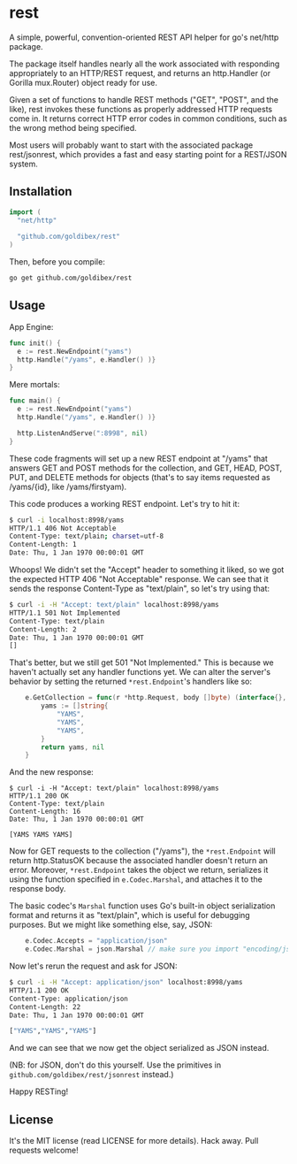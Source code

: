 rest
====

A simple, powerful, convention-oriented REST API helper for go's net/http package.

The package itself handles nearly all the work associated with responding appropriately
to an HTTP/REST request, and returns an http.Handler (or Gorilla mux.Router) object ready for use.

Given a set of functions to handle REST methods ("GET", "POST", and the like),
rest invokes these functions as properly addressed HTTP requests come in. It returns
correct HTTP error codes in common conditions, such as the wrong method being
specified.

Most users will probably want to start with the associated package rest/jsonrest,
which provides a fast and easy starting point for a REST/JSON system.

Installation
------------

```go
import (
  "net/http"
  
  "github.com/goldibex/rest"
)
```

Then, before you compile:

```sh
go get github.com/goldibex/rest
```

Usage
-----

App Engine:

```go
func init() {
  e := rest.NewEndpoint("yams")
  http.Handle("/yams", e.Handler() )}
}
```

Mere mortals:

```go
func main() {
  e := rest.NewEndpoint("yams")
  http.Handle("/yams", e.Handler() )}

  http.ListenAndServe(":8998", nil)
}
```

These code fragments will set up a new REST endpoint at "/yams" that answers GET and POST methods for
the collection, and GET, HEAD, POST, PUT, and DELETE methods for objects (that's to say items requested
as /yams/{id}, like /yams/firstyam).

This code produces a working REST endpoint. Let's try to hit it:

```sh
$ curl -i localhost:8998/yams
HTTP/1.1 406 Not Acceptable
Content-Type: text/plain; charset=utf-8
Content-Length: 1
Date: Thu, 1 Jan 1970 00:00:01 GMT

```

Whoops! We didn't set the "Accept" header to something it liked, so we got the expected HTTP 406 "Not Acceptable" response. We can see that it sends the response Content-Type as "text/plain", so let's try using that:

```sh
$ curl -i -H "Accept: text/plain" localhost:8998/yams                             
HTTP/1.1 501 Not Implemented
Content-Type: text/plain
Content-Length: 2
Date: Thu, 1 Jan 1970 00:00:01 GMT
[]
```

That's better, but we still get 501 "Not Implemented." This is because we haven't actually set any handler functions yet. We can alter the server's behavior by setting the returned ```*rest.Endpoint```'s handlers like so:

```go
	e.GetCollection = func(r *http.Request, body []byte) (interface{}, error) {
		yams := []string{
			"YAMS",
			"YAMS",
			"YAMS",
		}
		return yams, nil
	}
```

And the new response:

```
$ curl -i -H "Accept: text/plain" localhost:8998/yams
HTTP/1.1 200 OK
Content-Type: text/plain
Content-Length: 16
Date: Thu, 1 Jan 1970 00:00:01 GMT

[YAMS YAMS YAMS]
```

Now for GET requests to the collection ("/yams"), the ```*rest.Endpoint``` will return http.StatusOK because
the associated handler doesn't return an error. Moreover, ```*rest.Endpoint``` takes the object we return, serializes it using the function specified in ```e.Codec.Marshal```, and attaches it to the response body.

The basic codec's ```Marshal``` function uses Go's built-in object serialization format and returns it as "text/plain", which is useful for debugging purposes. But we might like something else, say, JSON:

```go
	e.Codec.Accepts = "application/json"
	e.Codec.Marshal = json.Marshal // make sure you import "encoding/json"
```

Now let's rerun the request and ask for JSON:

```sh
$ curl -i -H "Accept: application/json" localhost:8998/yams
HTTP/1.1 200 OK
Content-Type: application/json
Content-Length: 22
Date: Thu, 1 Jan 1970 00:00:01 GMT

["YAMS","YAMS","YAMS"]
```

And we can see that we now get the object serialized as JSON instead.

(NB: for JSON, don't do this yourself. Use the primitives in ```github.com/goldibex/rest/jsonrest``` instead.)

Happy RESTing!

License
-------

It's the MIT license (read LICENSE for more details). Hack away. Pull requests welcome!
